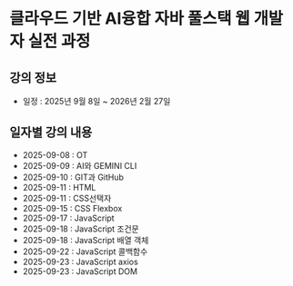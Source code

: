 # 클라우드 기반 AI융합 자바 풀스택 웹 개발자 실전 과정

## 강의 정보

- 일정 : 2025년 9월 8일 ~ 2026년 2월 27일

## 일자별 강의 내용

- 2025-09-08 : OT
- 2025-09-09 : AI와 GEMINI CLI
- 2025-09-10 : GIT과 GitHub
- 2025-09-11 : HTML
- 2025-09-11 : CSS선택자
- 2025-09-15 : CSS Flexbox
- 2025-09-17 : JavaScript
- 2025-09-18 : JavaScript 조건문
- 2025-09-18 : JavaScript 배열 객체
- 2025-09-22 : JavaScript 콜백함수
- 2025-09-23 : JavaScript axios
- 2025-09-23 : JavaScript DOM
